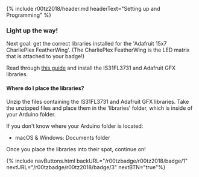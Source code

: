{% include r00tz2018/header.md headerText="Setting up and Programming" %}

### Light up the way!
Next goal: get the correct libraries installed for the 'Adafruit 15x7 CharliePlex FeatherWing'. (The CharliePlex FeatherWing is the LED matrix that is attached to your badge!)

Read through [this guide](https://learn.adafruit.com/adafruit-15x7-7x15-charlieplex-led-matrix-charliewing-featherwing/usage) and install the IS31FL3731 and Adafruit GFX libraries.

#### Where do I place the libraries?
Unzip the files containing the IS31FL3731 and Adafruit GFX libraries. Take the unzipped files and place them in the 'libraries' folder, which is inside of your Arduino folder.

If you don't know where your Arduino folder is located:
- macOS & Windows: Documents folder

Once you place the libraries into their spot, continue on!

{% include navButtons.html backURL="/r00tzbadge/r00tz2018/badge/1" nextURL="/r00tzbadge/r00tz2018/badge/3" nextBTN="true"%}
